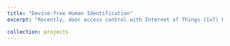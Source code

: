 ```yaml
---
title: "Device-free Human Identification"
excerpt: "Recently, door access control with Internet of Things (IoT) has become increasingly popular in the field of security. However, conventional approaches such as video-based or biological information based cannot satisfy the requirements of personal privacy protection in the modern society. Hence, a wireless signal based technique which does not need users to carry any devices, called device-free have been introduced in recent years to detect and identify persons. In this paper, we present BLEDoorGuard, a wireless, invisible and robust door access system which leverages received signal strength indicator (RSSI) from Bluetooth Low Energy (BLE) beacons to recognise a person who accesses a door. We evaluated BLEDoorGuard in two real world scenarios: the first is an office with a key lock, and the second is a meeting room with swipe card access. We exploit the characteristics of use of BLE for person identification and propose a two-step algorithm with multiple classifiers. ![img1](images/BlueGuard.png)"

collection: projects
---
```

